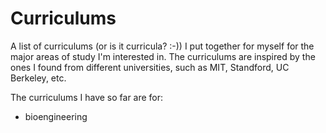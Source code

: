 # Curriculums

A list of curriculums (or is it curricula? :-)) I put together for myself for the major areas of study I'm interested in. The curriculums are inspired by the ones I found from different universities, such as MIT, Standford, UC Berkeley, etc.

The curriculums I have so far are for:
- bioengineering